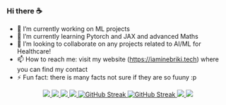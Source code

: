 ### Hi there ☕

- 🔭 I’m currently working on ML projects 
- 🌱 I’m currently learning Pytorch and JAX and advanced Maths
- 👯 I’m looking to collaborate on any projects related to AI/ML for Healthcare!
- 📫 How to reach me: visit my website (https://iaminebriki.tech) where you can find my contact
- ⚡ Fun fact: there is many facts not sure if they are so fuuny :p 
<!--
- 🤔 I’m looking for help with ...
- 💬 Ask me about ...
-->

<!-- stats cards: light & dark 
  [![Anurag's GitHub stats-Light](https://github-readme-stats.vercel.app/api?username=iaminebriki&show_icons=true&theme=shadow_blue&bg_color=00000000&hide_border=true#gh-light-mode-only)](https://github.com/anuraghazra/github-readme-stats#gh-light-mode-only)
  [![Anurag's GitHub stats-Dark](https://github-readme-stats.vercel.app/api?username=iaminebriki&show_icons=true&theme=algolia&bg_color=00000000&hide_border=true#gh-dark-mode-only)](https://github.com/anuraghazra/github-readme-stats#gh-dark-mode-only) 
  <!-- top langs: top languages used in public repos (fork excluded) 
  [![Top Langs](https://github-readme-stats.vercel.app/api/top-langs/?username=iaminebriki&layout=donut&theme=algolia&bg_color=00000000&hide_border=true)](https://github.com/anuraghazra/github-readme-stats) -->

<!-- ******************************** -->
<div align="center">
<!-- GitHub Stats (Light Theme) -->
<a href="https://github.com/anuraghazra/github-readme-stats#gh-light-mode-only">
  <img src="https://github-readme-stats.vercel.app/api?username=iaminebriki&show_icons=true&theme=shadow_blue&bg_color=00000000&hide_border=true&rank_icon=percentile#gh-light-mode-only" />
</a>
<!-- GitHub Stats (Dark Theme) -->
<a href="https://github.com/anuraghazra/github-readme-stats#gh-dark-mode-only">
  <img src="https://github-readme-stats.vercel.app/api?username=iaminebriki&show_icons=true&theme=algolia&bg_color=00000000&hide_border=true&rank_icon=percentile#gh-dark-mode-only" />
</a>

<!-- top langs: top languages used in public repos (fork excluded) -->
<a href="https://github.com/anuraghazra/github-readme-stats#gh-light-mode-only">
  <img src="https://github-readme-stats.vercel.app/api/top-langs/?username=iaminebriki&layout=compact&theme=shadow_blue&bg_color=00000000&hide_border=true#gh-light-mode-only" />
</a>
<a href="https://github.com/anuraghazra/github-readme-stats#gh-dark-mode-only">
  <img src="https://github-readme-stats.vercel.app/api/top-langs/?username=iaminebriki&layout=compact&theme=algolia&bg_color=00000000&hide_border=true#gh-dark-mode-only" />
</a>

<!-- streak stats -->
<a href="https://git.io/streak-stats#gh-light-mode-only">
  <img src="https://streak-stats.demolab.com?user=iaminebriki&theme=shadow-blue&hide_border=true&background=00000000#gh-light-mode-only" alt="GitHub Streak" />
</a>
<a href="https://git.io/streak-stats#gh-dark-mode-only">
  <img src="https://streak-stats.demolab.com?user=iaminebriki&theme=algolia&hide_border=true&background=00000000#gh-dark-mode-only" alt="GitHub Streak" />
</a>

<!-- wakatime: coding time spent -->
<a href="https://github.com/anuraghazra/github-readme-stats#gh-light-mode-only">
  <img src="https://github-readme-stats.vercel.app/api/wakatime?username=iaminebriki&theme=shadow_blue&bg_color=00000000&hide_border=true#gh-light-mode-only" />
</a>
<a href="https://github.com/anuraghazra/github-readme-stats#gh-dark-mode-only">
  <img src="https://github-readme-stats.vercel.app/api/wakatime?username=iaminebriki&theme=algolia&bg_color=00000000&hide_border=true#gh-dark-mode-only" />
</a>
</div>

